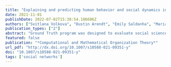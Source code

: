 ```yaml
---
title: "Explaining and predicting human behavior and social dynamics in simulated virtual worlds: reproducibility, generalizability, and robustness of causal discovery methods"
date: 2021-11-01
publishDate: 2022-07-02T15:38:54.186606Z
authors: ["Svitlana Volkova", "Dustin Arendt", "Emily Saldanha", "Maria Glenski", "Ellyn Ayton", "Joseph Cottam", "Sinan Aksoy", "Brett Jefferson", "Karthnik Shrivaram"]
publication_types: ["2"]
abstract: "Ground Truth program was designed to evaluate social science modeling approaches using simulation test beds with ground truth intentionally and systematically embedded to understand and model complex Human Domain systems and their dynamics. Our multidisciplinary team of data scientists, statisticians, experts in Artificial Intelligence (AI) and visual analytics had a unique role on the program to investigate accuracy, reproducibility, generalizability, and robustness of the state-of-the-art (SOTA) causal structure learning approaches applied to fully observed and sampled simulated data across virtual worlds. In addition, we analyzed the feasibility of using machine learning models to predict future social behavior with and without causal knowledge explicitly embedded. In this paper, we first present our causal modeling approach to discover the causal structure of four virtual worlds produced by the simulation teams—Urban Life, Financial Governance, Disaster and Geopolitical Conflict. Our approach adapts the state of-the-art causal discovery (including ensemble models), machine learning, data analytics, and visualization techniques to allow a human-machine team to reverse engineer the true causal relations from sampled and fully observed data. We next present our reproducibility analysis of two research methods team’s performance using a range of causal discovery models applied to both sampled and fully observed data, and analyze their effectiveness and limitations. We further investigate the generalizability and robustness to sampling of the SOTA causal discovery approaches on additional simulated datasets with known ground truth. Our results reveal the limitations of existing causal modeling approaches when applied to large-scale, noisy, high-dimensional data with unobserved variables and unknown relationships between them. We show that the SOTA causal models explored in our experiments are not designed to take advantage from vasts amounts of data and have difficulty recovering ground truth when latent confounders are present; they do not generalize well across simulation scenarios and are not robust to sampling; they are vulnerable to data and modeling assumptions, and therefore, the results are hard to reproduce. Finally, when we outline lessons learned and provide recommendations to improve models for causal discovery and prediction of human social behavior from observational data, we highlight the importance of learning data to knowledge representations or transformations to improve causal discovery and describe the benefit of causal feature selection for predictive and prescriptive modeling"
featured: false
publication: "*Computational and Mathematical Organization Theory*"
url_pdf: "http://dx.doi.org/10.1007/s10588-021-09351-y"
doi: "10.1007/s10588-021-09351-y"
tags: ['social networks']
---
```

